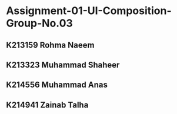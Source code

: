 # Assignment-01-UI-Composition-Group-No.03
## K213159 Rohma Naeem
## K213323 Muhammad Shaheer
## K214556 Muhammad Anas
## K214941 Zainab Talha
